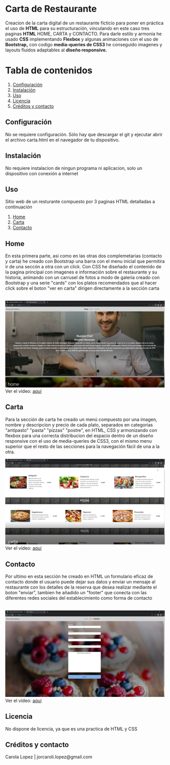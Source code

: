 <h1>Carta de Restaurante</h1>
<p>Creacion de la carta digital de un restaurante fícticio para poner en práctica el uso de <strong>HTML</strong> para su estructuración, vinculando en este caso tres paginas <strong>HTML</strong> HOME, CARTA y CONTACTO. Para darle estilo y armonia he usado <strong>CSS</strong> implementando <strong> Flexbox </strong> y algunas animaciones con el uso de <strong> Bootstrap,</strong> con codigo <strong> media-queries de CSS3 </strong> he conseguido imagenes y layouts fluidos adaptables al <strong>diseño responsive.</strong>



<h1>Tabla de contenidos</h1>

<ol>
    <li><a href="#configuracion">Configuración</a></li>
    <li><a href="#instalacion">Instalación</a></li>
    <li><a href="#uso">Uso</a></li>
    <li><a href="#licencia">Licencia</a></li>
    <li><a href="#creditos">Créditos y contacto</a></li>
</ol>

<section id="configuracion">
<h2>Configuración</h2>
<p>No se requiere configuración. Sólo hay que descargar el git y ejecutar abrir el archivo carta.html en el navegador de tu dispositivo.</p>
</section>

<section id="instalacion">
<h2>Instalación</h2>
<p>No requiere instalacion de ningun programa ni aplicacion, solo un dispositivo con conexión a internet</p>
</section>

<section id="uso">
<h2>Uso</h2>
Sitio web de un resturante compuesto por 3 paginas HTML detalladas a continuación
<ol>
    <li><a href="#home">Home</a></li>
    <li><a href="#carta">Carta</a></li>
    <li><a href="#contacto">Contacto</a></li>
</ol> 

<section id="home">
<h2>Home</h2>
<p>En esta primera parte, asi como en las otras dos complemetarias (contacto y carta) he creado con Bootstrap una barra con el menu inicial que permitira ir de una seccón a otra con un click.
Con CSS he diseñado el contenido de la pagina principal con imagenes e información sobre el restaurante y su historia, animando con un carrusel de fotos a modo de galeria creado con Bootstrap y una serie "cards"  con los platos recomendados que al hacer click sobre el boton "ver en carta" dirigen directamente a la sección carta</p> <br>
<img src="captura_home.png">
   Ver el vídeo: <a href="https://www.youtube.com/embed/WpEB47JCCiM" target="_blank">aquí</a><br>
</section>

<section id="carta">
<h2>Carta</h2>
<p>Para la sección de carta he creado un menú compuesto por una imagen, nombre y descripcion y precio de cada plato, separados en categorias "antipasto" "pasta" "pizzas" "postre", en HTML, CSS y armonizando con flexbox para una correcta distribucion del espacio dentro de un diseño responsive con el uso de media-queries de CSS3, con el mismo menu superior que el resto de las secciones para la navegación fácil de una a la otra.</p>
<img src="captura_carta.png">
   Ver el vídeo: <a href="https://www.youtube.com/embed/djjPelbPPL4" target="_blank">aquí</a>
   <br>
</section>

<section id="contacto">
<h2>Contacto</h2>
<p>Por ultimo en esta sección he creado en HTML un formulario eficaz de contacto donde el usuario puede dejar sus datos y enviar un mensaje al restaurante con los detalles de la reserva que desea realizar mediante el boton "enviar", tambien he añadido un "footer" que conecta con las diferentes redes sociales del establecimiento como forma de contacto</p> <br>
 <img src="captura_contacto.png">
   Ver el vídeo: <a href="https://www.youtube.com/embed/YRtYCiFveP4" target="_blank">aquí</a><br>
</section>

<section id="licencia">
<h2>Licencia</h2>
<p>No dispone de licencia, ya que es una practica de HTML y CSS </p>
</section>

<section id="creditos">
<h2>Créditos y contacto</h2>
<p>Carola Lopez | jorcaroli.lopez@gmail.com</p>
</section>